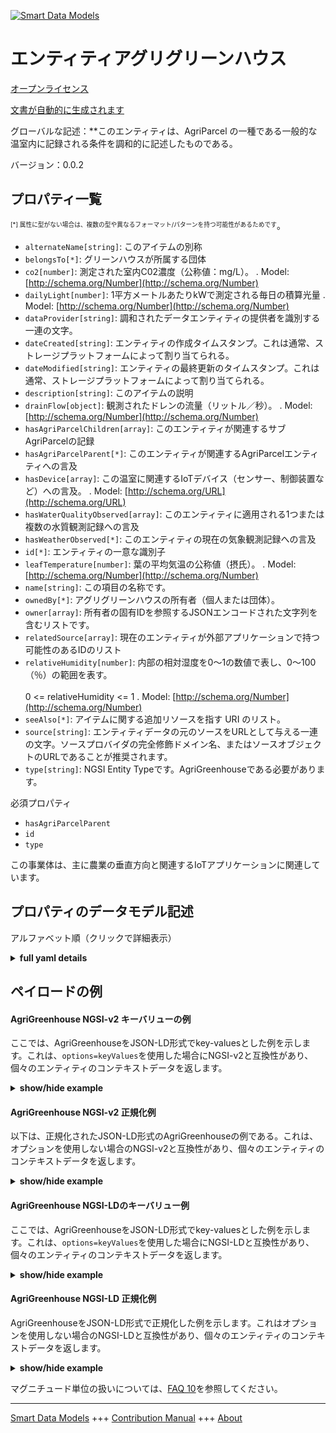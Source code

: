 <!-- 10-Header -->  
[![Smart Data Models](https://smartdatamodels.org/wp-content/uploads/2022/01/SmartDataModels_logo.png "Logo")](https://smartdatamodels.org)  
エンティティアグリグリーンハウス  
================<!-- /10-Header -->  
<!-- 15-License -->  
[オープンライセンス](https://github.com/smart-data-models//dataModel.Agrifood/blob/master/AgriGreenhouse/LICENSE.md)  
[文書が自動的に生成されます](https://docs.google.com/presentation/d/e/2PACX-1vTs-Ng5dIAwkg91oTTUdt8ua7woBXhPnwavZ0FxgR8BsAI_Ek3C5q97Nd94HS8KhP-r_quD4H0fgyt3/pub?start=false&loop=false&delayms=3000#slide=id.gb715ace035_0_60)  
<!-- /15-License -->  
<!-- 20-Description -->  
グローバルな記述：**このエンティティは、AgriParcel の一種である一般的な温室内に記録される条件を調和的に記述したものである。  
バージョン：0.0.2  
<!-- /20-Description -->  
<!-- 30-PropertiesList -->  

## プロパティ一覧  

<sup><sub>[*] 属性に型がない場合は、複数の型や異なるフォーマット/パターンを持つ可能性があるためです</sub></sup>。  
- `alternateName[string]`: このアイテムの別称  - `belongsTo[*]`: グリーンハウスが所属する団体  - `co2[number]`: 測定された室内C02濃度（公称値：mg/L）。  . Model: [http://schema.org/Number](http://schema.org/Number)- `dailyLight[number]`: 1平方メートルあたりkWで測定される毎日の積算光量  . Model: [http://schema.org/Number](http://schema.org/Number)- `dataProvider[string]`: 調和されたデータエンティティの提供者を識別する一連の文字。  - `dateCreated[string]`: エンティティの作成タイムスタンプ。これは通常、ストレージプラットフォームによって割り当てられる。  - `dateModified[string]`: エンティティの最終更新のタイムスタンプ。これは通常、ストレージプラットフォームによって割り当てられる。  - `description[string]`: このアイテムの説明  - `drainFlow[object]`: 観測されたドレンの流量（リットル／秒）。  . Model: [http://schema.org/Number](http://schema.org/Number)- `hasAgriParcelChildren[array]`: このエンティティが関連するサブAgriParcelの記録  - `hasAgriParcelParent[*]`: このエンティティが関連するAgriParcelエンティティへの言及  - `hasDevice[array]`: この温室に関連するIoTデバイス（センサー、制御装置など）への言及。  . Model: [http://schema.org/URL](http://schema.org/URL)- `hasWaterQualityObserved[array]`: このエンティティに適用される1つまたは複数の水質観測記録への言及  - `hasWeatherObserved[*]`: このエンティティの現在の気象観測記録への言及  - `id[*]`: エンティティの一意な識別子  - `leafTemperature[number]`: 葉の平均気温の公称値（摂氏）。  . Model: [http://schema.org/Number](http://schema.org/Number)- `name[string]`: この項目の名称です。  - `ownedBy[*]`: アグリグリーンハウスの所有者（個人または団体）。  - `owner[array]`: 所有者の固有IDを参照するJSONエンコードされた文字列を含むリストです。  - `relatedSource[array]`: 現在のエンティティが外部アプリケーションで持つ可能性のあるIDのリスト  - `relativeHumidity[number]`: 内部の相対湿度を0〜1の数値で表し、0〜100（％）の範囲を表す。<br/><br/>0 <= relativeHumidity <= 1  . Model: [http://schema.org/Number](http://schema.org/Number)- `seeAlso[*]`: アイテムに関する追加リソースを指す URI のリスト。  - `source[string]`: エンティティデータの元のソースをURLとして与える一連の文字。ソースプロバイダの完全修飾ドメイン名、またはソースオブジェクトのURLであることが推奨されます。  - `type[string]`: NGSI Entity Typeです。AgriGreenhouseである必要があります。  <!-- /30-PropertiesList -->  
<!-- 35-RequiredProperties -->  
必須プロパティ  
- `hasAgriParcelParent`  - `id`  - `type`  <!-- /35-RequiredProperties -->  
<!-- 40-RequiredProperties -->  
この事業体は、主に農業の垂直方向と関連するIoTアプリケーションに関連しています。  
<!-- /40-RequiredProperties -->  
<!-- 50-DataModelHeader -->  
## プロパティのデータモデル記述  
アルファベット順（クリックで詳細表示）  
<!-- /50-DataModelHeader -->  
<!-- 60-ModelYaml -->  
<details><summary><strong>full yaml details</strong></summary>    
```yaml  
AgriGreenhouse:    
  description: 'This entity contains a harmonised description of the conditions recorded within a generic greenhouse, a type of AgriParcel.'    
  properties:    
    alternateName:    
      description: An alternative name for this item    
      type: string    
      x-ngsi:    
        type: Property    
    belongsTo:    
      anyOf:    
        - description: Property. Identifier format of any NGSI entity    
          maxLength: 256    
          minLength: 1    
          pattern: ^[\w\-\.\{\}\$\+\*\[\]`|~^@!,:\\]+$    
          type: string    
        - description: Property. Identifier format of any NGSI entity    
          format: uri    
          type: string    
      description: Entity the Greenhouse belongs to    
      x-ngsi:    
        type: Relationship    
    co2:    
      description: The measured interior C02 concentration nominally in mg/L    
      type: number    
      x-ngsi:    
        model: http://schema.org/Number    
        type: Property    
        units: mg/L    
    dailyLight:    
      description: Daily Accumulated light measured in kW per square metre    
      type: number    
      x-ngsi:    
        model: http://schema.org/Number    
        type: Property    
        units: kw/m2    
    dataProvider:    
      description: A sequence of characters identifying the provider of the harmonised data entity.    
      type: string    
      x-ngsi:    
        type: Property    
    dateCreated:    
      description: Entity creation timestamp. This will usually be allocated by the storage platform.    
      format: date-time    
      type: string    
      x-ngsi:    
        type: Property    
    dateModified:    
      description: Timestamp of the last modification of the entity. This will usually be allocated by the storage platform.    
      format: date-time    
      type: string    
      x-ngsi:    
        type: Property    
    description:    
      description: A description of this item    
      type: string    
      x-ngsi:    
        type: Property    
    drainFlow:    
      description: The observed drain flow rate in litres per second    
      properties:    
        maxValue:    
          minimum: 0    
          type: number    
        minValue:    
          minimum: 0    
          type: number    
        unitText:    
          type: string    
        value:    
          minimum: 0    
          type: number    
      type: object    
      x-ngsi:    
        model: http://schema.org/Number    
        type: Property    
        units: L/s    
    hasAgriParcelChildren:    
      description: Related sub AgriParcel records to which this entity relates    
      items:    
        anyOf: &agrigreenhouse_-_properties_-_hasdevice_-_items_-_anyof    
          - description: Property. Identifier format of any NGSI entity    
            maxLength: 256    
            minLength: 1    
            pattern: ^[\w\-\.\{\}\$\+\*\[\]`|~^@!,:\\]+$    
            type: string    
          - description: Property. Identifier format of any NGSI entity    
            format: uri    
            type: string    
        description: Property. Unique identifier of the entity    
      type: array    
      x-ngsi:    
        type: Relationship    
    hasAgriParcelParent:    
      anyOf:    
        - description: Property. Identifier format of any NGSI entity    
          maxLength: 256    
          minLength: 1    
          pattern: ^[\w\-\.\{\}\$\+\*\[\]`|~^@!,:\\]+$    
          type: string    
        - description: Property. Identifier format of any NGSI entity    
          format: uri    
          type: string    
      description: Reference to the AgriParcel entity to which this entity relates    
      x-ngsi:    
        type: Relationship    
    hasDevice:    
      description: 'Reference to the IoT devices associated with this greenhouse i.e. sensors, controls.'    
      items:    
        anyOf: *agrigreenhouse_-_properties_-_hasdevice_-_items_-_anyof    
        description: Property. Unique identifier of the entity    
      type: array    
      x-ngsi:    
        model: http://schema.org/URL    
        type: Relationship    
    hasWaterQualityObserved:    
      description: Reference to one or more water quality observation records current for this entity    
      items:    
        anyOf: *agrigreenhouse_-_properties_-_hasdevice_-_items_-_anyof    
        description: Property. Unique identifier of the entity    
      type: array    
      x-ngsi:    
        type: Relationship    
    hasWeatherObserved:    
      anyOf:    
        - description: Property. Identifier format of any NGSI entity    
          maxLength: 256    
          minLength: 1    
          pattern: ^[\w\-\.\{\}\$\+\*\[\]`|~^@!,:\\]+$    
          type: string    
        - description: Property. Identifier format of any NGSI entity    
          format: uri    
          type: string    
      description: Reference to the weather observation record current for this entity    
      x-ngsi:    
        type: Relationship    
    id:    
      anyOf: *agrigreenhouse_-_properties_-_hasdevice_-_items_-_anyof    
      description: Unique identifier of the entity    
      x-ngsi:    
        type: Property    
    leafTemperature:    
      description: The average leaf temperature nominally in degrees centigrade.    
      type: number    
      x-ngsi:    
        model: http://schema.org/Number    
        type: Property    
    name:    
      description: The name of this item.    
      type: string    
      x-ngsi:    
        type: Property    
    ownedBy:    
      anyOf:    
        - description: Property. Identifier format of any NGSI entity    
          maxLength: 256    
          minLength: 1    
          pattern: ^[\w\-\.\{\}\$\+\*\[\]`|~^@!,:\\]+$    
          type: string    
        - description: Property. Identifier format of any NGSI entity    
          format: uri    
          type: string    
      description: Owner (Person or Organization) of the AgriGreenhouse    
      x-ngsi:    
        type: Relationship    
    owner:    
      description: A List containing a JSON encoded sequence of characters referencing the unique Ids of the owner(s)    
      items:    
        anyOf: *agrigreenhouse_-_properties_-_hasdevice_-_items_-_anyof    
        description: Property. Unique identifier of the entity    
      type: array    
      x-ngsi:    
        type: Property    
    relatedSource:    
      description: List of IDs the current entity may have in external applications    
      items:    
        properties:    
          application:    
            anyOf: *agrigreenhouse_-_properties_-_hasdevice_-_items_-_anyof    
            description: Property. Unique identifier of the entity    
          applicationEntityId:    
            type: string    
        type: object    
      type: array    
      x-ngsi:    
        type: Property    
    relativeHumidity:    
      description: The inside relative humidity expressed as a number between 0 and 1 representing the range 0% to 100 (%).<br/><br/>0 <= relativeHumidity <= 1    
      maximum: 1.0    
      minimum: 0.0    
      type: number    
      x-ngsi:    
        model: http://schema.org/Number    
        type: Property    
        units: Degrees centigrade    
    seeAlso:    
      description: list of uri pointing to additional resources about the item    
      oneOf:    
        - items:    
            format: uri    
            type: string    
          minItems: 1    
          type: array    
        - format: uri    
          type: string    
      x-ngsi:    
        type: Property    
    source:    
      description: 'A sequence of characters giving the original source of the entity data as a URL. Recommended to be the fully qualified domain name of the source provider, or the URL to the source object.'    
      type: string    
      x-ngsi:    
        type: Property    
    type:    
      description: NGSI Entity Type. It has to be AgriGreenhouse    
      enum:    
        - AgriGreenhouse    
      type: string    
      x-ngsi:    
        type: Property    
  required:    
    - id    
    - type    
    - hasAgriParcelParent    
  type: object    
  x-derived-from: ""    
  x-disclaimer: 'Redistribution and use in source and binary forms, with or without modification, are permitted  provided that the license conditions are met. Copyleft (c) 2022 Contributors to Smart Data Models Program'    
  x-license-url: https://github.com/smart-data-models/dataModel.Agrifood/blob/master/AgriGreenhouse/LICENSE.md    
  x-model-schema: https://smart-data-models.github.io/dataModel.Agrifood/AgriGreenhouse/schema.json    
  x-model-tags: ""    
  x-version: 0.0.2    
```  
</details>    
<!-- /60-ModelYaml -->  
<!-- 70-MiddleNotes -->  
<!-- /70-MiddleNotes -->  
<!-- 80-Examples -->  
## ペイロードの例  
#### AgriGreenhouse NGSI-v2 キーバリューの例  
ここでは、AgriGreenhouseをJSON-LD形式でkey-valuesとした例を示します。これは、`options=keyValues`を使用した場合にNGSI-v2と互換性があり、個々のエンティティのコンテキストデータを返します。  
<details><summary><strong>show/hide example</strong></summary>    
```json  
{  
  "id": "urn:ngsi-ld:AgriGreenhouse:df72dc57-1eb9-42a3-88a9-8647ecc954b4",  
  "type": "AgriGreenhouse",  
  "dateCreated": "2017-01-01T01:20:00Z",  
  "dateModified": "2017-05-04T12:30:00Z",  
  "ownedBy": "urn:ngsi-ld:Person:fce9dcbc-4479-11e8-9de1-cb228de7a15c",  
  "relatedSource": [  
    {  
      "application": "urn:ngsi-ld:AgriApp:72d9fb43-53f8-4ec8-a33c-fa931360259a",  
      "applicationEntityId": "app:greenhouse1"  
    }  
  ],  
  "seeAlso": [  
    "https://example.org/concept/agrigreenhouse",  
    "https://datamodel.org/example/agrigreenhouse"  
  ],  
  "belongsTo": "urn:ngsi-ld:AgriFarm:f67adcbc-4479-22bc-9de1-cb228de7a765",  
  "hasAgriParcelParent": "urn:ngsi-ld:AgriParcel:c8b475e5-84a8-4346-ad79-cde1d2a4028b",  
  "hasAgriParcelChildren": [  
    "urn:ngsi-ld:AgriParcel:8c3a525d-b42e-4048-bcdd-a119d8ddb0a5",  
    "urn:ngsi-ld:AgriParcel:178d74c1-e6fe-4042-b955-2c164fc90b83"  
  ],  
  "hasWeatherObserved": "urn:ngsi-ld:WeatherObserved:c720cec5-ac6f-40b7-8e89-becb75702d0d",  
  "hasWaterQualityObserved": [  
    "urn:ngsi-ld:WaterQualityObserved:49f86e0b-bb90-4751-a1c3-d5a891920807",  
    "urn:ngsi-ld:WaterQualityObserved:853bf420-43fc-11e8-942f-6b7615517118"  
  ],  
  "relativeHumidity": 0.4,  
  "leafTemperature": 22,  
  "co2": 28,  
  "dailyLight": 24,  
  "drainFlow": {  
    "value": 33,  
    "maxValue": 50,  
    "minValue": 25,  
    "unitText": "Litre per second"  
  },  
  "hasDevice": [  
    "urn:ngsi-ld:Device:4a40aeba-4474-11e8-86bf-03d82e958ce6",  
    "urn:ngsi-ld:Device:63217d24-4474-11e8-9da2-c3dd3c36891b",  
    "urn:ngsi-ld:Device:68e091dc-4474-11e8-a398-df010c53b416",  
    "urn:ngsi-ld:6f44b54e-4474-11e8-8577-d7ff6a8ef551"  
  ]  
}  
```  
</details>  
#### AgriGreenhouse NGSI-v2 正規化例  
以下は、正規化されたJSON-LD形式のAgriGreenhouseの例である。これは、オプションを使用しない場合のNGSI-v2と互換性があり、個々のエンティティのコンテキストデータを返します。  
<details><summary><strong>show/hide example</strong></summary>    
```json  
{  
  "id": "urn:ngsi-ld:AgriGreenhouse:df72dc57-1eb9-42a3-88a9-8647ecc954b4",  
  "type": "AgriGreenhouse",  
  "dateCreated": {  
    "type": "DateTime",  
    "value": "2017-01-01T01:20:00Z"  
  },  
  "dateModified": {  
    "type": "DateTime",  
    "value": "2017-05-04T12:30:00Z"  
  },  
  "ownedBy": {  
    "type": "Relationship",  
    "value": "urn:ngsi-ld:Person:fce9dcbc-4479-11e8-9de1-cb228de7a15c"  
  },  
  "relatedSource": {  
    "value": [  
      {  
        "application": "urn:ngsi-ld:AgriApp:72d9fb43-53f8-4ec8-a33c-fa931360259a",  
        "applicationEntityId": "app:greenhouse1"  
      }  
    ]  
  },  
  "seeAlso": {  
    "value": [  
      "https://example.org/concept/agrigreenhouse",  
      "https://datamodel.org/example/agrigreenhouse"  
    ]  
  },  
  "belongsTo": {  
    "type": "Relationship",  
    "value": "urn:ngsi-ld:AgriFarm:f67adcbc-4479-22bc-9de1-cb228de7a765"  
  },  
  "hasAgriParcelParent": {  
    "type": "Relationship",  
    "value": "urn:ngsi-ld:AgriParcel:c8b475e5-84a8-4346-ad79-cde1d2a4028b"  
  },  
  "hasAgriParcelChildren": {  
    "type": "Relationship",  
    "value": [  
      "urn:ngsi-ld:AgriParcel:8c3a525d-b42e-4048-bcdd-a119d8ddb0a5",  
      "urn:ngsi-ld:AgriParcel:178d74c1-e6fe-4042-b955-2c164fc90b83"  
    ]  
  },  
  "hasWeatherObserved": {  
    "type": "Relationship",  
    "value": "urn:ngsi-ld:WeatherObserved:c720cec5-ac6f-40b7-8e89-becb75702d0d"  
  },  
  "hasWaterQualityObserved": {  
    "type": "Relationship",  
    "value": [  
      "urn:ngsi-ld:WaterQualityObserved:49f86e0b-bb90-4751-a1c3-d5a891920807",  
      "urn:ngsi-ld:WaterQualityObserved:853bf420-43fc-11e8-942f-6b7615517118"  
    ]  
  },  
  "relativeHumidity": {  
    "type": "Property",  
    "value": 0.4  
  },  
  "leafTemperature": {  
    "type": "Property",  
    "value": 22  
  },  
  "co2": {  
    "type": "Property",  
    "value": 28  
  },  
  "dailyLight": {  
    "type": "Property",  
    "value": 24  
  },  
  "drainFlow": {  
    "type": "Property",  
    "value": {  
      "value": 33,  
      "maxValue": 50,  
      "minValue": 25,  
      "unitText": "Litre per second"  
    }  
  },  
  "hasDevice": {  
    "type": "Relationship",  
    "value": [  
      "urn:ngsi-ld:Device:4a40aeba-4474-11e8-86bf-03d82e958ce6",  
      "urn:ngsi-ld:Device:63217d24-4474-11e8-9da2-c3dd3c36891b",  
      "urn:ngsi-ld:Device:68e091dc-4474-11e8-a398-df010c53b416",  
      "urn:ngsi-ld:6f44b54e-4474-11e8-8577-d7ff6a8ef551"  
    ]  
  }  
}  
```  
</details>  
#### AgriGreenhouse NGSI-LDのキーバリュー例  
ここでは、AgriGreenhouseをJSON-LD形式でkey-valuesとした例を示します。これは、`options=keyValues`を使用した場合にNGSI-LDと互換性があり、個々のエンティティのコンテキストデータを返します。  
<details><summary><strong>show/hide example</strong></summary>    
```json  
{  
    "id": "urn:ngsi-ld:AgriGreenhouse:df72dc57-1eb9-42a3-88a9-8647ecc954b4",  
    "type": "AgriGreenhouse",  
    "belongsTo": "urn:ngsi-ld:AgriFarm:f67adcbc-4479-22bc-9de1-cb228de7a765",  
    "co2": 28,  
    "createdAt": "2017-01-01T01:20:00Z",  
    "dailyLight": 24,  
    "drainFlow": {  
        "maxValue": 50,  
        "minValue": 25,  
        "unitText": "Litre per second",  
        "value": 33  
    },  
    "hasAgriParcelChildren": [  
        "urn:ngsi-ld:AgriParcel:8c3a525d-b42e-4048-bcdd-a119d8ddb0a5",  
        "urn:ngsi-ld:AgriParcel:178d74c1-e6fe-4042-b955-2c164fc90b83"  
    ],  
    "hasAgriParcelParent": "urn:ngsi-ld:AgriParcel:c8b475e5-84a8-4346-ad79-cde1d2a4028b",  
    "hasDevice": [  
        "urn:ngsi-ld:Device:4a40aeba-4474-11e8-86bf-03d82e958ce6",  
        "urn:ngsi-ld:Device:63217d24-4474-11e8-9da2-c3dd3c36891b",  
        "urn:ngsi-ld:Device:68e091dc-4474-11e8-a398-df010c53b416",  
        "urn:ngsi-ld:6f44b54e-4474-11e8-8577-d7ff6a8ef551"  
    ],  
    "hasWaterQualityObserved": [  
        "urn:ngsi-ld:WaterQualityObserved:49f86e0b-bb90-4751-a1c3-d5a891920807",  
        "urn:ngsi-ld:WaterQualityObserved:853bf420-43fc-11e8-942f-6b7615517118"  
    ],  
    "hasWeatherObserved": "urn:ngsi-ld:WeatherObserved:c720cec5-ac6f-40b7-8e89-becb75702d0d",  
    "leafTemperature": 22,  
    "modifiedAt": "2017-05-04T12:30:00Z",  
    "ownedBy": "urn:ngsi-ld:Person:fce9dcbc-4479-11e8-9de1-cb228de7a15c",  
    "relatedSource": [  
        {  
            "application": "urn:ngsi-ld:AgriApp:72d9fb43-53f8-4ec8-a33c-fa931360259a",  
            "applicationEntityId": "app:greenhouse1"  
        }  
    ],  
    "relativeHumidity": 0.4,  
    "seeAlso": [  
        "https://example.org/concept/agrigreenhouse",  
        "https://datamodel.org/example/agrigreenhouse"  
    ],  
    "@context": [  
        "https://uri.etsi.org/ngsi-ld/v1/ngsi-ld-core-context.jsonld",  
        "https://raw.githubusercontent.com/smart-data-models/dataModel.Agrifood/master/context.jsonld"  
    ]  
}  
```  
</details>  
#### AgriGreenhouse NGSI-LD 正規化例  
AgriGreenhouseをJSON-LD形式で正規化した例を示します。これはオプションを使用しない場合のNGSI-LDと互換性があり、個々のエンティティのコンテキストデータを返します。  
<details><summary><strong>show/hide example</strong></summary>    
```json  
{  
    "id": "urn:ngsi-ld:AgriGreenhouse:df72dc57-1eb9-42a3-88a9-8647ecc954b4",  
    "type": "AgriGreenhouse",  
    "belongsTo": {  
        "type": "Relationship",  
        "object": "urn:ngsi-ld:AgriFarm:f67adcbc-4479-22bc-9de1-cb228de7a765"  
    },  
    "co2": {  
        "type": "Property",  
        "value": 28,  
        "unitCode": "M1",  
        "observedAt": "2016-08-22T19:20Z"  
    },  
    "createdAt": "2017-01-01T01:20:00Z",  
    "dailyLight": {  
        "type": "Property",  
        "value": 24,  
        "unitCode": "N78",  
        "observedAt": "2016-08-22T19:20Z"  
    },  
    "drainFlow": {  
        "type": "Property",  
        "value": {  
            "value": 33,  
            "maxValue": 50,  
            "minValue": 25,  
            "unitText": "Litre per second"  
        },  
        "unitCode": "G51",  
        "observedAt": "2016-08-22T19:20Z"  
    },  
    "hasAgriParcelChildren": {  
        "type": "Relationship",  
        "object": [  
            "urn:ngsi-ld:AgriParcel:8c3a525d-b42e-4048-bcdd-a119d8ddb0a5",  
            "urn:ngsi-ld:AgriParcel:178d74c1-e6fe-4042-b955-2c164fc90b83"  
        ]  
    },  
    "hasAgriParcelParent": {  
        "type": "Relationship",  
        "object": "urn:ngsi-ld:AgriParcel:c8b475e5-84a8-4346-ad79-cde1d2a4028b"  
    },  
    "hasDevice": {  
        "type": "Relationship",  
        "object": [  
            "urn:ngsi-ld:Device:4a40aeba-4474-11e8-86bf-03d82e958ce6",  
            "urn:ngsi-ld:Device:63217d24-4474-11e8-9da2-c3dd3c36891b",  
            "urn:ngsi-ld:Device:68e091dc-4474-11e8-a398-df010c53b416",  
            "urn:ngsi-ld:6f44b54e-4474-11e8-8577-d7ff6a8ef551"  
        ]  
    },  
    "hasWaterQualityObserved": {  
        "type": "Relationship",  
        "object": [  
            "urn:ngsi-ld:WaterQualityObserved:49f86e0b-bb90-4751-a1c3-d5a891920807",  
            "urn:ngsi-ld:WaterQualityObserved:853bf420-43fc-11e8-942f-6b7615517118"  
        ]  
    },  
    "hasWeatherObserved": {  
        "type": "Relationship",  
        "object": "urn:ngsi-ld:WeatherObserved:c720cec5-ac6f-40b7-8e89-becb75702d0d"  
    },  
    "leafTemperature": {  
        "type": "Property",  
        "value": 22,  
        "unitCode": "CEL",  
        "observedAt": "2016-08-22T19:20Z"  
    },  
    "modifiedAt": "2017-05-04T12:30:00Z",  
    "ownedBy": {  
        "type": "Relationship",  
        "object": "urn:ngsi-ld:Person:fce9dcbc-4479-11e8-9de1-cb228de7a15c"  
    },  
    "relatedSource": {  
        "type": "Property",  
        "value": [  
            {  
                "application": "urn:ngsi-ld:AgriApp:72d9fb43-53f8-4ec8-a33c-fa931360259a",  
                "applicationEntityId": "app:greenhouse1"  
            }  
        ]  
    },  
    "relativeHumidity": {  
        "type": "Property",  
        "value": 0.4,  
        "unitCode": "C62",  
        "observedAt": "2016-08-22T19:20Z"  
    },  
    "seeAlso": {  
        "type": "Property",  
        "value": [  
            "https://example.org/concept/agrigreenhouse",  
            "https://datamodel.org/example/agrigreenhouse"  
        ]  
    },  
    "@context": [  
        "https://uri.etsi.org/ngsi-ld/v1/ngsi-ld-core-context.jsonld",  
        "https://raw.githubusercontent.com/smart-data-models/dataModel.Agrifood/master/context.jsonld"  
    ]  
}  
```  
</details><!-- /80-Examples -->  
<!-- 90-FooterNotes -->  
<!-- /90-FooterNotes -->  
<!-- 95-Units -->  
マグニチュード単位の扱いについては、[FAQ 10](https://smartdatamodels.org/index.php/faqs/)を参照してください。  
<!-- /95-Units -->  
<!-- 97-LastFooter -->  
---  
[Smart Data Models](https://smartdatamodels.org) +++ [Contribution Manual](https://bit.ly/contribution_manual) +++ [About](https://bit.ly/Introduction_SDM)<!-- /97-LastFooter -->  
